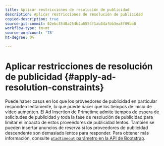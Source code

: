 ```yaml
---
title: Aplicar restricciones de resolución de publicidad
description: Aplicar restricciones de resolución de publicidad
copied-description: true
source-git-commit: 02ebc3548a254b2a6554f1ab34afbb3ea5f09bb8
workflow-type: tm+mt
source-wordcount: '78'
ht-degree: 0%

---
```


# Aplicar restricciones de resolución de publicidad {#apply-ad-resolution-constraints}

Puede haber casos en los que los proveedores de publicidad en particular responden lentamente, lo que puede hacer que los tiempos de inicio de vídeo aumenten. El Ad Insertion de Primetime admite tiempos de espera de solicitudes de publicidad y toda la fase de resolución de publicidad para limitar el impacto de estos proveedores de publicidad lentos.  También se pueden insertar anuncios de reserva si los proveedores de publicidad descendente son demasiado lentos para responder.  Para obtener más información, consulte [`ptadtimeout` parámetro en la API de Bootstrap](/help/primetime-ad-insertion/technical-reference/bootstrap-api.md).
